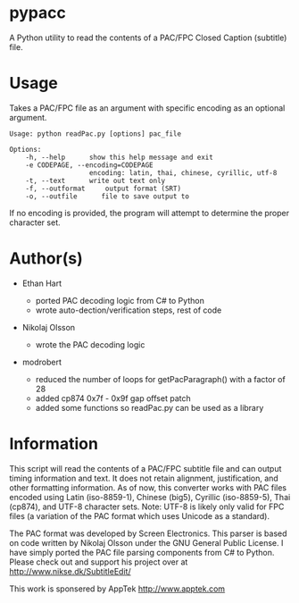 pypacc
======

A Python utility to read the contents of a PAC/FPC Closed Caption (subtitle) file.


Usage
=====

Takes a PAC/FPC file as an argument with specific encoding as an optional argument.

```
Usage: python readPac.py [options] pac_file

Options:
    -h, --help      show this help message and exit
    -e CODEPAGE, --encoding=CODEPAGE
                    encoding: latin, thai, chinese, cyrillic, utf-8
    -t, --text      write out text only
    -f, --outformat     output format (SRT)
    -o, --outfile      file to save output to
```

If no encoding is provided, the program will attempt to determine the proper
character set.


Author(s)
=========

- Ethan Hart
    - ported PAC decoding logic from C# to Python
    - wrote auto-dection/verification steps, rest of code

- Nikolaj Olsson
    - wrote the PAC decoding logic

- modrobert
    - reduced the number of loops for getPacParagraph() with a factor of 28
    - added cp874 0x7f - 0x9f gap offset patch
    - added some functions so readPac.py can be used as a library

Information
===========

This script will read the contents of a PAC/FPC subtitle file and can output
timing information and text. It does not retain alignment, justification, and
other formatting information. As of now, this converter works with PAC files
encoded using Latin (iso-8859-1), Chinese (big5), Cyrillic (iso-8859-5), Thai
(cp874), and UTF-8 character sets. Note: UTF-8 is likely only valid for FPC
files (a variation of the PAC format which uses Unicode as a standard).

The PAC format was developed by Screen Electronics.
This parser is based on code written by Nikolaj Olsson under the GNU General
Public License. I have simply ported the PAC file parsing components from C#
to Python. Please check out and support his project over at
http://www.nikse.dk/SubtitleEdit/

This work is sponsered by AppTek http://www.apptek.com
